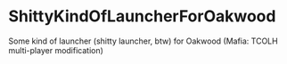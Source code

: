 # ShittyKindOfLauncherForOakwood
Some kind of launcher (shitty launcher, btw) for Oakwood (Mafia: TCOLH multi-player modification)
